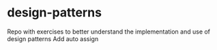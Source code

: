 # design-patterns
Repo with exercises to better understand the implementation and use of design patterns
Add auto assign